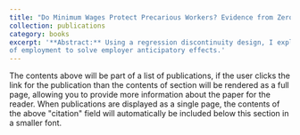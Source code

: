 ```yaml
---
title: "Do Minimum Wages Protect Precarious Workers? Evidence from Zero-Hours Contracts"
collection: publications
category: books
excerpt: '**Abstract:** Using a regression discontinuity design, I explore the effects of the minimum wage on workers with uncertain hours
of employment to solve employer anticipatory effects.'
---
```


The contents above will be part of a list of publications, if the user clicks the link for the publication than the contents of section will be rendered as a full page, allowing you to provide more information about the paper for the reader. When publications are displayed as a single page, the contents of the above "citation" field will automatically be included below this section in a smaller font.
